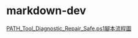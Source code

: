 # markdown-dev
[PATH_Tool_Diagnostic_Repair_Safe.ps1腳本流程圖](PATH_Tool_Diagnostic_Repair_Safe_flowchart.md)
